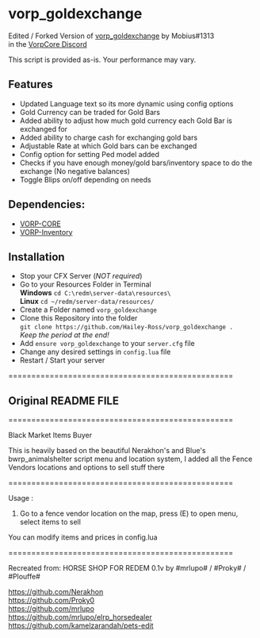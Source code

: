 # vorp_goldexchange
Edited / Forked Version of [vorp_goldexchange](https://discord.com/channels/704317931453939803/717693682995691521/948742125296685097) by Mobius#1313  
in the [VorpCore Discord](https://discord.vorpcore.com)

This script is provided as-is. Your performance may vary.

## Features
- Updated Language text so its more dynamic using config options
- Gold Currency can be traded for Gold Bars
- Added ability to adjust how much gold currency each Gold Bar is exchanged for
- Added ability to charge cash for exchanging gold bars
- Adjustable Rate at which Gold bars can be exchanged
- Config option for setting Ped model added
- Checks if you have enough money/gold bars/inventory space to do the exchange (No negative balances)
- Toggle Blips on/off depending on needs

## Dependencies:
- [VORP-CORE](https://github.com/VORPCORE/VORP-Core)
- [VORP-Inventory](https://github.com/VORPCORE/VORP-Inventory)

## Installation
- Stop your CFX Server (*NOT required*)
- Go to your Resources Folder in Terminal  
**Windows** `cd C:\redm\server-data\resources\`  
**Linux** `cd ~/redm/server-data/resources/`
- Create a Folder named `vorp_goldexchange`
- Clone this Repository into the folder  
`git clone https://github.com/Hailey-Ross/vorp_goldexchange .`  
*Keep the period at the end!*
- Add `ensure vorp_goldexchange` to your `server.cfg` file
- Change any desired settings in `config.lua` file
- Restart / Start your server
  
  
=================================================  
## Original README FILE
=================================================  

Black Market Items Buyer

This is heavily based on the beautiful Nerakhon's and Blue's bwrp_animalshelter script menu and location system, I added all the Fence Vendors locations and options to sell stuff there

=================================================

Usage : 

1. Go to a fence vendor location on the map, press (E) to open menu, select items to sell

You can modify items and prices in config.lua

=================================================

Recreated from:
HORSE SHOP FOR REDEM 0.1v by #mrlupo# / #Proky# / #Plouffe#  

https://github.com/Nerakhon<br>
https://github.com/Proky0<br>
https://github.com/mrlupo<br>
https://github.com/mrlupo/elrp_horsedealer<br>
https://github.com/kamelzarandah/pets-edit<br>

